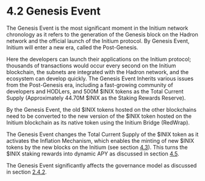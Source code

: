 # 4.2 Genesis Event

The Genesis Event is the most significant moment in the Initium network chronology as it refers to the generation of the Genesis block on the Hadron network and the official launch of the Initium protocol. By Genesis Event, Initium will enter a new era, called the Post-Genesis.&#x20;

Here the developers can launch their applications on the Initium protocol; thousands of transactions would occur every second on the Initium blockchain, the subnets are integrated with the Hadron network, and the ecosystem can develop quickly. The Genesis Event Inherits various issues from the Post-Genesis era, including a fast-growing community of developers and HODLers, and 500M $INIX tokens as the Total Current Supply (Approximately 44.70M $INIX as the Staking Rewards Reserve).

By the Genesis Event, the old $INIX tokens hosted on the other blockchains need to be converted to the new version of the $INIX token hosted on the Initium blockchain as its native token using the Initium Bridge (RedWrap).&#x20;

The Genesis Event changes the Total Current Supply of the $INIX token as it activates the Inflation Mechanism, which enables the minting of new $INIX tokens by the new blocks on the Initium (see section [4.3](4.3-minting-mechanism.md)). This turns the $INIX staking rewards into dynamic APY as discussed in section [4.5](4.5-staking-mechanism.md).&#x20;

The Genesis Event significantly affects the governance model as discussed in section [2.4.2](../gov/2.4-governance-models.md#2.4.2-post-genesis-governance-model).&#x20;

